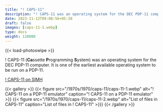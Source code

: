 ```yaml
---
title: "! CAPS-11"
description: "! CAPS-11 was an operating system for the DEC PDP-11 computer. It is one of the earliest available operating system to be run on a PDP-11."
date: 2023-11-12T09:08:56+05:30
draft: false
images: [caps-11-1.webp]
type: docs
weight: 120000
---
```


{{< load-photoswipe >}}

! CAPS-11 (**Ca**ssette **P**rogramming **S**ystem) was an operating system for the DEC PDP-11 computer. It is one of the earliest available operating system to be run on a PDP-11.

<section class="section section-sm">
  <div class="container">
    <div class="row justify-content-center text-center">
      <div class="col-lg-5">
        <p><a class="btn btn-primary btn-md px-4 mb-1" href="https://virtualhub.eu.org/1970s/1970/caps-11/simh/" role="button">! CAPS-11 on SIMH</a></p>
      </div>
    </div>
  </div>
</section>

{{< gallery >}}
  {{< figure src="/1970s/1970/caps-11/caps-11-1.webp" alt="! CAPS-11 on a PDP-11 emulator" caption="! CAPS-11 on a PDP-11 emulator" >}}
  {{< figure src="/1970s/1970/caps-11/caps-11-2.webp" alt="List of files in CAPS-11" caption="List of files in ! CAPS-11" >}}}
{{< /gallery >}}
